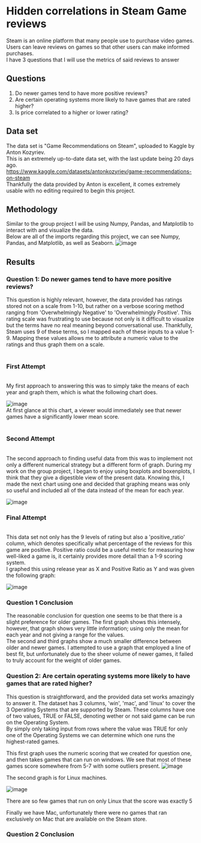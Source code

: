 # Hidden correlations in Steam Game reviews
 Steam is an online platform that many people use to purchase video games. <br>
 Users can leave reviews on games so that other users can make informed purchases.<br>
 I have 3 questions that I will use the metrics of said reviews to answer

## Questions
1) Do newer games tend to have more positive reviews?
2) Are certain operating systems more likely to have games that are rated higher?
3) Is price correlated to a higher or lower rating?

## Data set
The data set is "Game Recommendations on Steam", uploaded to Kaggle by Anton Kozyriev.<br> 
This is an extremely up-to-date data set, with the last update being 20 days ago. <br>
https://www.kaggle.com/datasets/antonkozyriev/game-recommendations-on-steam <br>
Thankfully the data provided by Anton is excellent, it comes extremely usable with no editing required to begin this project. 

## Methodology
Similar to the group project I will be using Numpy, Pandas, and Matplotlib to interact with and visualize the data. <br>
Below are all of the imports regarding this project, we can see Numpy, Pandas, and Matplotlib, as well as Seaborn.
![image](https://github.com/Alaskanwildman/DataScienceFundProjVernonn/assets/31549358/f60a03a3-e883-4f9d-bffa-31d05741c1b2) <br>

## Results

### Question 1: Do newer games tend to have more positive reviews? <br>
This question is highly relevant, however, the data provided has ratings stored not on a scale from 1-10, but rather on a verbose scoring method ranging from 'Overwhelmingly Negative' to 'Overwhelmingly Positive'. This rating scale was frustrating to use because not only is it difficult to visualize but the terms have no real meaning beyond conversational use. Thankfully, Steam uses 9 of these terms, so I mapped each of these inputs to a value 1-9. Mapping these values allows me to attribute a numeric value to the ratings and thus graph them on a scale. <br>
<br>
### First Attempt
<br>
My first approach to answering this was to simply take the means of each year and graph them, which is what the following chart does. <br>

![image](https://github.com/Alaskanwildman/DataScienceFundProjVernonn/assets/31549358/479df234-c175-48f4-b590-25ed85317622) <br>
At first glance at this chart, a viewer would immediately see that newer games have a significantly lower mean score.
<br>
<br>

### Second Attempt
<br>
The second approach to finding useful data from this was to implement not only a different numerical strategy but a different form of graph. During my work on the group project, I began to enjoy using boxplots and boxenplots, I think that they give a digestible view of the present data. Knowing this, I made the next chart using one and decided that graphing means was only so useful and included all of the data instead of the mean for each year. <br>

![image](https://github.com/Alaskanwildman/DataScienceFundProjVernonn/assets/31549358/05b75ac4-0c75-46a8-82c1-75e998762f86)

### Final Attempt
<br>
This data set not only has the 9 levels of rating but also a 'positive_ratio' column, which denotes specifically what percentage of the reviews for this game are positive. Positive ratio could be a useful metric for measuring how well-liked a game is, it certainly provides more detail than a 1-9 scoring system. <br> 
I graphed this using release year as X and Positive Ratio as Y and was given the following graph:

![image](https://github.com/Alaskanwildman/DataScienceFundProjVernonn/assets/31549358/ab5ea648-1ba4-4450-b5e6-80f27841d031)


### Question 1 Conclusion
The reasonable conclusion for question one seems to be that there is a slight preference for older games. The first graph shows this intensely, however, that graph shows very little information; using only the mean for each year and not giving a range for the values. <br>
The second and third graphs show a much smaller difference between older and newer games. I attempted to use a graph that employed a line of best fit, but unfortunately due to the sheer volume of newer games, it failed to truly account for the weight of older games.

### Question 2: Are certain operating systems more likely to have games that are rated higher? <br>
This question is straightforward, and the provided data set works amazingly to answer it. The dataset has 3 columns, 'win', 'mac', and 'linux' to cover the 3 Operating Systems that are supported by Steam. These columns have one of two values, TRUE or FALSE, denoting wether or not said game can be run on the Operating System. <br>
By simply only taking input from rows where the value was TRUE for only one of the Operating Systems we can determine which one runs the highest-rated games.

This first graph uses the numeric scoring that we created for question one, and then takes games that can run on windows. We see that most of these games score somewhere from 5-7 with some outliers present. 
![image](https://github.com/Alaskanwildman/DataScienceFundProjVernonn/assets/31549358/fd60cc76-ebc2-413c-88a1-80d21b1f1ba9)

The second graph is for Linux machines. 

![image](https://github.com/Alaskanwildman/DataScienceFundProjVernonn/assets/31549358/b6b9669a-ce9d-41a7-9272-4b2b3dfe53a4)

There are so few games that run on only Linux that the score was exactly 5

Finally we have Mac, unfortunately there were no games that ran exclusively on Mac that are available on the Steam store. 

### Question 2 Conclusion


